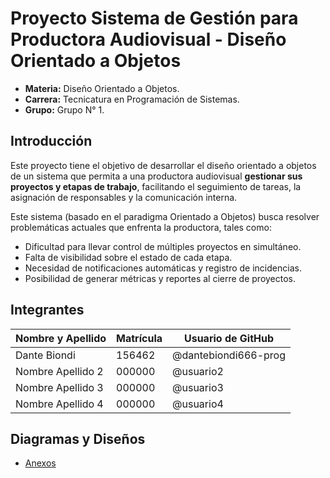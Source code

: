 # Proyecto Sistema de Gestión para Productora Audiovisual - Diseño Orientado a Objetos

- **Materia:** Diseño Orientado a Objetos.
- **Carrera:** Tecnicatura en Programación de Sistemas.
- **Grupo:** Grupo N° 1.

## Introducción
Este proyecto tiene el objetivo de desarrollar el diseño orientado a objetos de un sistema que permita a una productora audiovisual **gestionar sus proyectos y etapas de trabajo**, facilitando el seguimiento de tareas, la asignación de responsables y la comunicación interna.

Este sistema (basado en el paradigma Orientado a Objetos) busca resolver problemáticas actuales que enfrenta la productora, tales como:
- Dificultad para llevar control de múltiples proyectos en simultáneo.
- Falta de visibilidad sobre el estado de cada etapa.
- Necesidad de notificaciones automáticas y registro de incidencias.
- Posibilidad de generar métricas y reportes al cierre de proyectos.

## Integrantes

| Nombre y Apellido      | Matrícula  | Usuario de GitHub          |
|-------------------------|------------|----------------------------|
| Dante Biondi           | 156462      | @dantebiondi666-prog       |
| Nombre Apellido 2      | 000000      | @usuario2                  |  
| Nombre Apellido 3      | 000000      | @usuario3                  |
| Nombre Apellido 4      | 000000      | @usuario4                  |

## Diagramas y Diseños

- [Anexos](/anexos/anexos.md)
